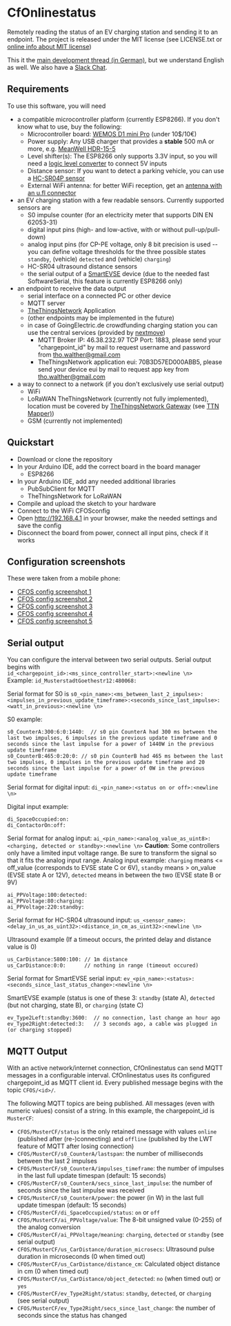 # CfOnlinestatus
Remotely reading the status of an EV charging station and sending it to an endpoint. The project is released under the MIT license (see LICENSE.txt or [online info about MIT license](https://choosealicense.com/licenses/mit/))

This it the [main development thread (in German)](https://www.goingelectric.de/forum/goingelectric-crowdfunding/neues-projekt-onlinestatus-fuer-crowdfunding-ladepunkte-t29325.html), but we understand English as well. We also have a [Slack Chat](https://cfonlinestatus.slack.com).

## Requirements
To use this software, you will need
- a compatible microcontroller platform (currently ESP8266). If you don't know what to use, buy the following:
  - Microcontroller board: [WEMOS D1 mini Pro](https://wiki.wemos.cc/products:d1:d1_mini_pro) (under 10$/10€)
  - Power supply: Any USB charger that provides a **stable** 500 mA or more, e.g. [MeanWell HDR-15-5](http://www.meanwell.com/productPdf.aspx?i=751)
  - Level shifter(s): The ESP8266 only supports 3.3V input, so you will need a [logic level converter](http://www.ebay.com/sch/?_nkw=logic%20level%20converter%203.3v) to connect 5V inputs
  - Distance sensor: If you want to detect a parking vehicle, you can use a [HC-SR04P sensor](http://www.ebay.com/sch/?_nkw=hc-sr04p)
  - External WiFi antenna: for better WiFi reception, get an [antenna with an u.fl connector](http://www.ebay.com/sch/?_nkw=u.fl%20antenna)
- an EV charging station with a few readable sensors. Currently supported sensors are
  - S0 impulse counter (for an electricity meter that supports DIN EN 62053-31)
  - digital input pins (high- and low-active, with or without pull-up/pull-down)
  - analog input pins (for CP-PE voltage, only 8 bit precision is used -- you can define voltage thresholds for the three possible states `standby`, (vehicle) `detected` and (vehicle) `charging`)
  - HC-SR04 ultrasound distance sensors
  - the serial output of a [SmartEVSE](https://github.com/SmartEVSE/smartevse) device (due to the needed fast SoftwareSerial, this feature is currently ESP8266 only)
- an endpoint to receive the data output
  - serial interface on a connected PC or other device
  - MQTT server
  - [TheThingsNetwork](https://www.thethingsnetwork.org) Application
  - (other endpoints may be implemented in the future)
  - in case of GoingElectric.de crowdfunding charging station you can use the central services (provided by [nextmove](https://nextmove.de/))
    - MQTT Broker IP: 46.38.232.97 TCP Port: 1883, please send your "chargepoint_id" by mail to request username and password from tho.walther@gmail.com
    - TheThingsNetwork application eui: 70B3D57ED000ABB5, please send your device eui by mail to request app key from tho.walther@gmail.com
- a way to connect to a network (if you don't exclusively use serial output)
  - WiFi
  - LoRaWAN TheThingsNetwork (currently not fully implemented), location must be covered by [TheThingsNetwork Gateway](https://www.thethingsnetwork.org/map) (see [TTN Mapper)](https://ttnmapper.org/))
  - GSM (currently not implemented)
  
## Quickstart
- Download or clone the repository
- In your Arduino IDE, add the correct board in the board manager
  -  ESP8266
- In your Arduino IDE, add any needed additional libraries
  - PubSubClient for MQTT
  - TheThingsNetwork for LoRaWAN
- Compile and upload the sketch to your hardware
- Connect to the WiFi CFOSconfig
- Open http://192.168.4.1 in your browser, make the needed settings and save the config
- Disconnect the board from power, connect all input pins, check if it works

## Configuration screenshots
These were taken from a mobile phone:
- [CFOS config screenshot 1](doc/CFOSconfig1.png)
- [CFOS config screenshot 2](doc/CFOSconfig2.png)
- [CFOS config screenshot 3](doc/CFOSconfig3.png)
- [CFOS config screenshot 4](doc/CFOSconfig4.png)
- [CFOS config screenshot 5](doc/CFOSconfig5.png)

## Serial output
You can configure the interval between two serial outputs. Serial output begins with  
`id_<chargepoint_id>:<ms_since_controller_start>:<newline \n>`  
Example: `id_MusterstadtGoethestr12:480068:`

Serial format for S0 is `s0_<pin_name>:<ms_between_last_2_impulses>:<impulses_in_previous_update_timeframe>:<seconds_since_last_impulse>:<watt_in_previous>:<newline \n>`

S0 example:
```
s0_CounterA:300:6:0:1440:  // s0 pin CounterA had 300 ms between the last two impulses, 6 impulses in the previous update timeframe and 0 seconds since the last impulse for a power of 1440W in the previous update timeframe
s0_CounterB:465:0:20:0: // s0 pin CounterB had 465 ms between the last two impulses, 0 impulses in the previous update timeframe and 20 seconds since the last impulse for a power of 0W in the previous update timeframe
```

Serial format for digital input: `di_<pin_name>:<status on or off>:<newline \n>`

Digital input example:
```
di_SpaceOccupied:on:
di_ContactorOn:off:
```

Serial format for analog input: `ai_<pin_name>:<analog_value_as_uint8>:<charging, detected or standby>:<newline \n>`
**Caution**: Some controllers only have a limited input voltage range. Be sure to transform the signal so that it fits the analog input range.
Analog input example: `charging` means <= off_value (corresponds to EVSE state C or 6V), `standby` means > on_value (EVSE state A or 12V), `detected` means in between the two (EVSE state B or 9V)
```
ai_PPVoltage:100:detected:
ai_PPVoltage:80:charging:
ai_PPVoltage:220:standby:
```

Serial format for HC-SR04 ultrasound input: `us_<sensor_name>:<delay_in_us_as_uint32>:<distance_in_cm_as_uint32>:<newline \n>`

Ultrasound example (If a timeout occurs, the printed delay and distance value is 0)
```
us_CarDistance:5800:100: // 1m distance
us_CarDistance:0:0:      // nothing in range (timeout occured)
```

Serial format for SmartEVSE serial input: `ev_<pin_name>:<status>:<seconds_since_last_status_change>:<newline \n>`

SmartEVSE example (status is one of these 3: `standby` (state A), `detected` (but not charging, state B), or `charging` (state C)
```
ev_Type2Left:standby:3600:  // no connection, last change an hour ago
ev_Type2Right:detected:3:   // 3 seconds ago, a cable was plugged in (or charging stopped)
```

## MQTT Output
With an active network/internet connection, CfOnlinestatus can send MQTT messages in a configurable interval. CfOnlinestatus uses its configured chargepoint_id as MQTT client id. Every published message begins with the topic `CFOS/<id>/`.

The following MQTT topics are being published. All messages (even with numeric values) consist of a string. In this example, the chargepoint_id is `MusterCF`:
- `CFOS/MusterCF/status` is the only retained message with values `online` (published after (re-)connecting) and `offline` (published by the LWT feature of MQTT after losing connection)
- `CFOS/MusterCF/s0_CounterA/lastspan`: the number of milliseconds between the last 2 impulses
- `CFOS/MusterCF/s0_CounterA/impulses_timeframe`: the number of impulses in the last full update timespan (default: 15 seconds)
- `CFOS/MusterCF/s0_CounterA/secs_since_last_impulse`: the number of seconds since the last impulse was received
- `CFOS/MusterCF/s0_CounterA/power`: the power (in W) in the last full update timespan (default: 15 seconds)
- `CFOS/MusterCF/di_SpaceOccupied/status`: `on` or  `off`
- `CFOS/MusterCF/ai_PPVoltage/value`: The 8-bit unsigned value (0-255) of the analog conversion
- `CFOS/MusterCF/ai_PPVoltage/meaning`: `charging`, `detected` or `standby` (see serial output)
- `CFOS/MusterCF/us_CarDistance/duration_microsecs`: Ultrasound pulse duration in microseconds (0 when timed out)
- `CFOS/MusterCF/us_CarDistance/distance_cm`: Calculated object distance in cm (0 when timed out)
- `CFOS/MusterCF/us_CarDistance/object_detected`: `no` (when timed out) or `yes`
- `CFOS/MusterCF/ev_Type2Right/status`: `standby`, `detected`, or `charging` (see serial output)
- `CFOS/MusterCF/ev_Type2Right/secs_since_last_change`: the number of seconds since the status has changed

